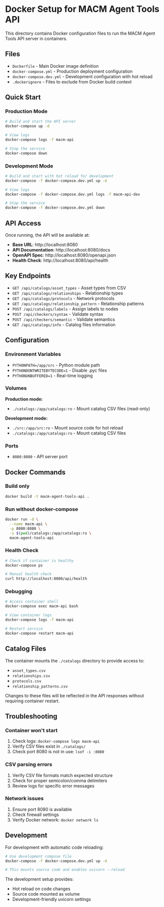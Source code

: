 # Docker Setup for MACM Agent Tools API

This directory contains Docker configuration files to run the MACM Agent Tools API server in containers.

## Files

- `Dockerfile` - Main Docker image definition
- `docker-compose.yml` - Production deployment configuration
- `docker-compose.dev.yml` - Development configuration with hot reload
- `.dockerignore` - Files to exclude from Docker build context

## Quick Start

### Production Mode

```bash
# Build and start the API server
docker-compose up -d

# View logs
docker-compose logs -f macm-api

# Stop the service
docker-compose down
```

### Development Mode

```bash
# Build and start with hot reload for development
docker-compose -f docker-compose.dev.yml up -d

# View logs
docker-compose -f docker-compose.dev.yml logs -f macm-api-dev

# Stop the service
docker-compose -f docker-compose.dev.yml down
```

## API Access

Once running, the API will be available at:
- **Base URL**: http://localhost:8080
- **API Documentation**: http://localhost:8080/docs
- **OpenAPI Spec**: http://localhost:8080/openapi.json
- **Health Check**: http://localhost:8080/api/health

## Key Endpoints

- `GET /api/catalogs/asset_types` - Asset types from CSV
- `GET /api/catalogs/relationships` - Relationship types
- `GET /api/catalogs/protocols` - Network protocols
- `GET /api/catalogs/relationship_pattern` - Relationship patterns
- `POST /api/catalogs/labels` - Assign labels to nodes
- `POST /api/checkers/syntax` - Validate syntax
- `POST /api/checkers/semantic` - Validate semantics
- `GET /api/catalogs/info` - Catalog files information

## Configuration

### Environment Variables

- `PYTHONPATH=/app/src` - Python module path
- `PYTHONDONTWRITEBYTECODE=1` - Disable .pyc files
- `PYTHONUNBUFFERED=1` - Real-time logging

### Volumes

**Production mode:**
- `./catalogs:/app/catalogs:ro` - Mount catalog CSV files (read-only)

**Development mode:**
- `./src:/app/src:ro` - Mount source code for hot reload
- `./catalogs:/app/catalogs:ro` - Mount catalog CSV files

### Ports

- `8080:8080` - API server port

## Docker Commands

### Build only
```bash
docker build -t macm-agent-tools-api .
```

### Run without docker-compose
```bash
docker run -d \
  --name macm-api \
  -p 8080:8080 \
  -v $(pwd)/catalogs:/app/catalogs:ro \
  macm-agent-tools-api
```

### Health Check
```bash
# Check if container is healthy
docker-compose ps

# Manual health check
curl http://localhost:8080/api/health
```

### Debugging

```bash
# Access container shell
docker-compose exec macm-api bash

# View container logs
docker-compose logs -f macm-api

# Restart service
docker-compose restart macm-api
```

## Catalog Files

The container mounts the `./catalogs` directory to provide access to:
- `asset_types.csv`
- `relationships.csv` 
- `protocols.csv`
- `relationship_patterns.csv`

Changes to these files will be reflected in the API responses without requiring container restart.

## Troubleshooting

### Container won't start
1. Check logs: `docker-compose logs macm-api`
2. Verify CSV files exist in `./catalogs/`
3. Check port 8080 is not in use: `lsof -i :8080`

### CSV parsing errors
1. Verify CSV file formats match expected structure
2. Check for proper semicolon/comma delimiters
3. Review logs for specific error messages

### Network issues
1. Ensure port 8080 is available
2. Check firewall settings
3. Verify Docker network: `docker network ls`

## Development

For development with automatic code reloading:

```bash
# Use development compose file
docker-compose -f docker-compose.dev.yml up -d

# This mounts source code and enables uvicorn --reload
```

The development setup provides:
- Hot reload on code changes
- Source code mounted as volume
- Development-friendly uvicorn settings